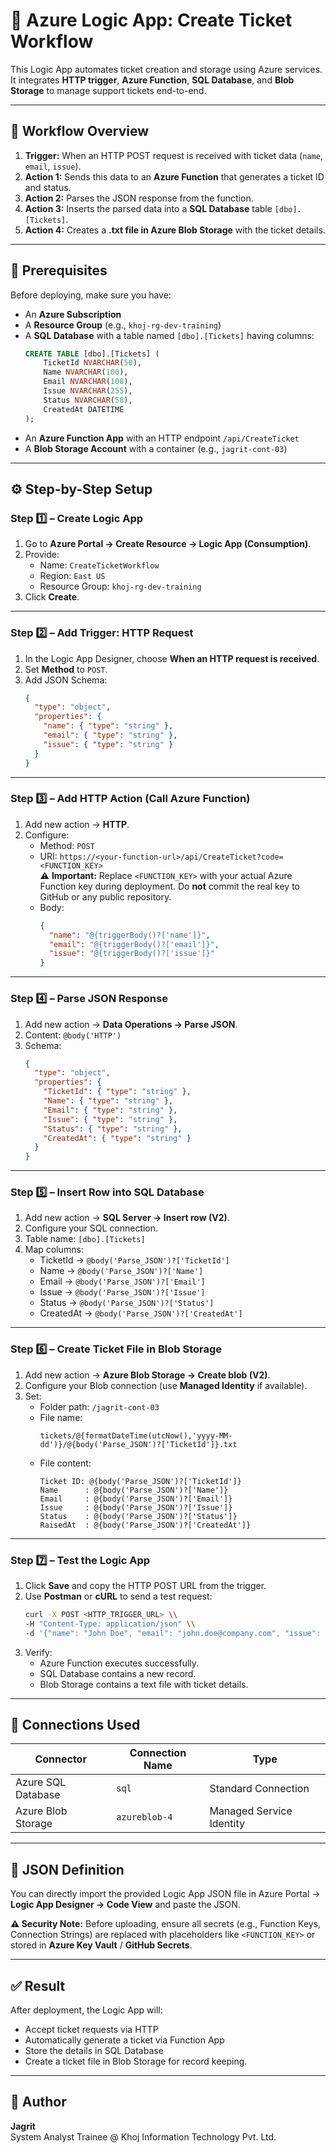 # 🧩 Azure Logic App: Create Ticket Workflow

This Logic App automates ticket creation and storage using Azure services. It integrates **HTTP trigger**, **Azure Function**, **SQL Database**, and **Blob Storage** to manage support tickets end-to-end.

---

## 🚀 Workflow Overview

1. **Trigger:** When an HTTP POST request is received with ticket data (`name`, `email`, `issue`).  
2. **Action 1:** Sends this data to an **Azure Function** that generates a ticket ID and status.  
3. **Action 2:** Parses the JSON response from the function.  
4. **Action 3:** Inserts the parsed data into a **SQL Database** table `[dbo].[Tickets]`.  
5. **Action 4:** Creates a **.txt file in Azure Blob Storage** with the ticket details.

---

## 🧱 Prerequisites

Before deploying, make sure you have:

- An **Azure Subscription**
- A **Resource Group** (e.g., `khoj-rg-dev-training`)
- A **SQL Database** with a table named `[dbo].[Tickets]` having columns:
  ```sql
  CREATE TABLE [dbo].[Tickets] (
      TicketId NVARCHAR(50),
      Name NVARCHAR(100),
      Email NVARCHAR(100),
      Issue NVARCHAR(255),
      Status NVARCHAR(50),
      CreatedAt DATETIME
  );
  ```
- An **Azure Function App** with an HTTP endpoint `/api/CreateTicket`
- A **Blob Storage Account** with a container (e.g., `jagrit-cont-03`)

---

## ⚙️ Step-by-Step Setup

### Step 1️⃣ – Create Logic App
1. Go to **Azure Portal → Create Resource → Logic App (Consumption)**.
2. Provide:
   - Name: `CreateTicketWorkflow`
   - Region: `East US`
   - Resource Group: `khoj-rg-dev-training`
3. Click **Create**.

---

### Step 2️⃣ – Add Trigger: HTTP Request
1. In the Logic App Designer, choose **When an HTTP request is received**.
2. Set **Method** to `POST`.
3. Add JSON Schema:
   ```json
   {
     "type": "object",
     "properties": {
       "name": { "type": "string" },
       "email": { "type": "string" },
       "issue": { "type": "string" }
     }
   }
   ```

---

### Step 3️⃣ – Add HTTP Action (Call Azure Function)
1. Add new action → **HTTP**.
2. Configure:
   - Method: `POST`
   - URI: `https://<your-function-url>/api/CreateTicket?code=<FUNCTION_KEY>`  
     ⚠️ **Important:** Replace `<FUNCTION_KEY>` with your actual Azure Function key during deployment. Do **not** commit the real key to GitHub or any public repository.
   - Body:
     ```json
     {
       "name": "@{triggerBody()?['name']}",
       "email": "@{triggerBody()?['email']}",
       "issue": "@{triggerBody()?['issue']}"
     }
     ```

---

### Step 4️⃣ – Parse JSON Response
1. Add new action → **Data Operations → Parse JSON**.
2. Content: `@body('HTTP')`
3. Schema:
   ```json
   {
     "type": "object",
     "properties": {
       "TicketId": { "type": "string" },
       "Name": { "type": "string" },
       "Email": { "type": "string" },
       "Issue": { "type": "string" },
       "Status": { "type": "string" },
       "CreatedAt": { "type": "string" }
     }
   }
   ```

---

### Step 5️⃣ – Insert Row into SQL Database
1. Add new action → **SQL Server → Insert row (V2)**.
2. Configure your SQL connection.
3. Table name: `[dbo].[Tickets]`
4. Map columns:
   - TicketId → `@body('Parse_JSON')?['TicketId']`
   - Name → `@body('Parse_JSON')?['Name']`
   - Email → `@body('Parse_JSON')?['Email']`
   - Issue → `@body('Parse_JSON')?['Issue']`
   - Status → `@body('Parse_JSON')?['Status']`
   - CreatedAt → `@body('Parse_JSON')?['CreatedAt']`

---

### Step 6️⃣ – Create Ticket File in Blob Storage
1. Add new action → **Azure Blob Storage → Create blob (V2)**.
2. Configure your Blob connection (use **Managed Identity** if available).
3. Set:
   - Folder path: `/jagrit-cont-03`
   - File name:
     ```
     tickets/@{formatDateTime(utcNow(),'yyyy-MM-dd')}/@{body('Parse_JSON')?['TicketId']}.txt
     ```
   - File content:
     ```
     Ticket ID: @{body('Parse_JSON')?['TicketId']}
     Name      : @{body('Parse_JSON')?['Name']}
     Email     : @{body('Parse_JSON')?['Email']}
     Issue     : @{body('Parse_JSON')?['Issue']}
     Status    : @{body('Parse_JSON')?['Status']}
     RaisedAt  : @{body('Parse_JSON')?['CreatedAt']}
     ```

---

### Step 7️⃣ – Test the Logic App
1. Click **Save** and copy the HTTP POST URL from the trigger.
2. Use **Postman** or **cURL** to send a test request:
   ```bash
   curl -X POST <HTTP_TRIGGER_URL> \\
   -H "Content-Type: application/json" \\
   -d '{"name": "John Doe", "email": "john.doe@company.com", "issue": "Login not working"}'
   ```
3. Verify:
   - Azure Function executes successfully.
   - SQL Database contains a new record.
   - Blob Storage contains a text file with ticket details.

---

## 🧩 Connections Used

| Connector | Connection Name | Type |
|------------|----------------|------|
| Azure SQL Database | `sql` | Standard Connection |
| Azure Blob Storage | `azureblob-4` | Managed Service Identity |

---

## 📁 JSON Definition
You can directly import the provided Logic App JSON file in Azure Portal → **Logic App Designer → Code View** and paste the JSON.

**⚠️ Security Note:** Before uploading, ensure all secrets (e.g., Function Keys, Connection Strings) are replaced with placeholders like `<FUNCTION_KEY>` or stored in **Azure Key Vault** / **GitHub Secrets**.

---

## ✅ Result
After deployment, the Logic App will:
- Accept ticket requests via HTTP
- Automatically generate a ticket via Function App
- Store the details in SQL Database
- Create a ticket file in Blob Storage for record keeping.

---

## 🧠 Author
**Jagrit**  
System Analyst Trainee @ Khoj Information Technology Pvt. Ltd.

